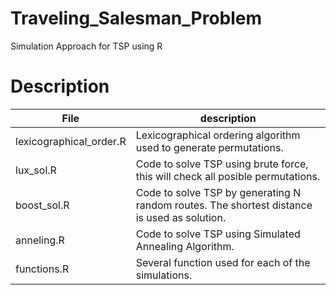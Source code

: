 # Traveling_Salesman_Problem
Simulation Approach for TSP using R

# Description

| File                    | description                                                                                |
|-------------------------|--------------------------------------------------------------------------------------------|
| lexicographical_order.R | Lexicographical ordering algorithm used to generate permutations.                          |
| lux_sol.R               | Code to solve TSP using brute force, this will check all posible permutations.             |
| boost_sol.R             | Code to solve TSP by generating N random routes. The shortest distance is used as solution.|
| anneling.R              | Code to solve TSP using Simulated Annealing Algorithm.                                     |
| functions.R             | Several function used for each of the simulations.                                         |
